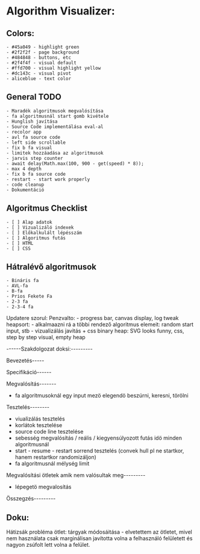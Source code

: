 # Algorithm Visualizer:

## Colors:
	- #45a049 - highlight green
	- #2f2f2f - page background
	- #484848 - buttons, etc
	- #2f4f4f - visual default
	- #ffd700 - visual highlight yellow
	- #dc143c - visual pivot
	- aliceblue - text color

## General TODO
    - Maradék algoritmusok megvalósítása
	- fa algoritmusnál start gomb kivétele
    - Hunglish javítása
    - Source Code implementálása eval-al
	- recolor app
	- avl fa source code
	- left side scrollable
	- fix b fa visual
	- limitek hozzáadása az algoritmusok
	- jarvis step counter
	- await delay(Math.max(100, 900 - get(speed) * 8));
	- max 4 depth
	- fix b fa source code
	- restart - start work properly
	- code cleanup
    - Dokumentáció

## Algoritmus Checklist
    - [ ] Alap adatok
    - [ ] Vizualizáló indexek
    - [ ] Előkalkulált lépésszám
    - [ ] Algoritmus futás
    - [ ] HTML
    - [ ] CSS


## Hátralévő algoritmusok
	- Bináris fa
	- AVL-fa
	- B-fa
	- Prios Fekete Fa
	- 2-3 fa
	- 2-3-4 fa

Updatere szorul:
Penzvalto: - progress bar, canvas display, log tweak
heapsort: - alkalmaazni rá a többi rendező algoritmus elemeit: random start input, stb
		  - vizualizálás javitás + css
binary heap: SVG looks funny, css, step by step visual, empty heap

------Szakdolgozat doksi:---------


Bevezetés-----


Specifikáció------


Megvalósítás-------
- fa algoritmusoknál egy input mezö elegendö beszúrni, keresni, törölni


Tesztelés--------
- viualizálás tesztelés
- korlátok tesztelése
- source code line tesztelése
- sebesség megvalósítás / reális / kiegyensúlyozott futás idö minden algoritmusnál
- start - resume - restart sorrend tesztelés (convek hull pl ne startkor, hanem restartkor randomizáljon)
- fa algoritmusnál mélység limit


Megvalósítási ötletek amik nem valósultak meg---------
- lépegetö megvalosítás

Összegzés---------


	

## Doku:

Hátizsák probléma ötlet: 
	tárgyak módosáitása - elvetettem az ötletet, mivel nem használata csak marginálisan javította volna a felhasználó felületett és nagyon zsúfolt lett volna a felület.